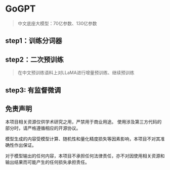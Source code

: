 # GoGPT
> 中文底座大模型：70亿参数、130亿参数

## step1：训练分词器

## step2：二次预训练
> 在中文预训练语料上对LLaMA进行增量预训练、继续预训练
## step3: 有监督微调

## 免责声明
本项目相关资源仅供学术研究之用，严禁用于商业用途。 使用涉及第三方代码的部分时，请严格遵循相应的开源协议。

模型生成的内容受模型计算、随机性和量化精度损失等因素影响，本项目不对其准确性作出保证。

对于模型输出的任何内容，本项目不承担任何法律责任，亦不对因使用相关资源和输出结果而可能产生的任何损失承担责任。

## 